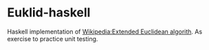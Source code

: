 # Euklid-haskell

Haskell implementation of [Wikipedia:Extended Euclidean algorith](https://en.wikipedia.org/wiki/Extended_Euclidean_algorithm#Pseudocode). As exercise to practice unit testing.
